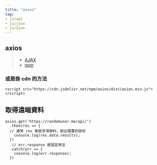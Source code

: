 ```yaml
---
title: "axios"
tag: 
- js/api
- js/json
- js/ajax
---
```

## axios
>- [AJAX](後端/API/AJAX/AJAX.md)
>- [npm](https://www.npmjs.com/package/axios)

### 或是掛 cdn 的方法
```html=
<script src="https://cdn.jsdelivr.net/npm/axios/dist/axios.min.js"></script>
```

## 取得遠端資料
```javascript=
axios.get('https://randomuser.me/api/')
  .then(res => {
  // 通常 res 會是多項資料，取出需要的部份
    console.log(res.data.results);  
  })
   // err.response 是固定用法
  .catch(err => {
    console.log(err.response); 
  })
```  
